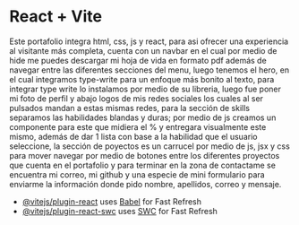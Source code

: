# React + Vite

Este portafolio integra html, css, js y react, para asi ofrecer una experiencia al visitante más completa, cuenta con un navbar
en el cual por medio de hide me puedes descargar mi hoja de vida en formato pdf además de navegar entre las diferentes secciones 
del menu, luego tenemos el hero, en el cual integramos type-write
para un enfoque más bonito al texto, para integrar type write lo instalamos por medio de su libreria, luego fue poner mi foto de perfil y abajo 
logos de mis redes sociales los cuales al ser pulsados mandan a estas mismas redes, para la sección de skills separamos las habilidades blandas y
duras; por medio de js creamos un componente para este que midiera el % y entregara visualmente este mismo, además de dar 1 lista con base a la habilidad que el usuario seleccione, la sección de poyectos es un carrucel por medio de js, jsx y css para mover navegar por medio de botones entre los diferentes proyectos que cuenta en el portafolio y para terminar en la zona de contactame se encuentra mi correo, mi github y
una especie de mini formulario para enviarme la información donde pido nombre, apellidos, correo y mensaje.

- [@vitejs/plugin-react](https://github.com/vitejs/vite-plugin-react/blob/main/packages/plugin-react/README.md) uses [Babel](https://babeljs.io/) for Fast Refresh
- [@vitejs/plugin-react-swc](https://github.com/vitejs/vite-plugin-react-swc) uses [SWC](https://swc.rs/) for Fast Refresh

